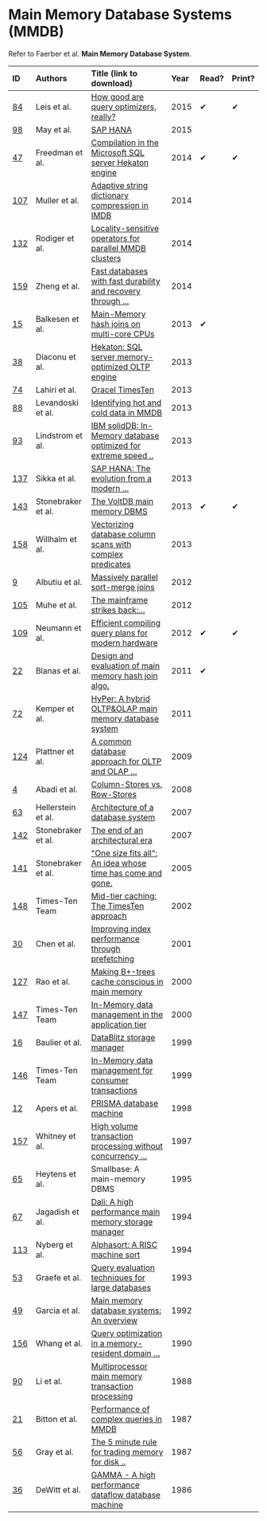 # Main Memory Database Systems (MMDB)

Refer to Faerber et al. **Main Memory Database System**.

| ID           | Authors             | Title (link to download)                                                               | Year | Read?   | Print?  |
| :----------- | :------------------ | :--------------------------------------------------------------------------------------|:---- | :------ | :------ |
| [84](#p84)   | Leis        et al.  | [How good are query optimizers, really?](http://bit.ly/2vQjEE4)                        | 2015 | &#10004;| &#10004;|
| [98](#p98)   | May         et al.  | [SAP HANA](http://bit.ly/2fTrPeZ)                                                      | 2015 |         |         |
| [47](#p47)   | Freedman    et al.  | [Compilation in the Microsoft SQL server Hekaton engine](http://bit.ly/2woScQh)        | 2014 | &#10004;| &#10004;|
| [107](#p107) | Muller      et al.  | [Adaptive string dictionary compression in IMDB](http://bit.ly/2whBROe)                | 2014 |         |         |
| [132](#p132) | Rodiger     et al.  | [Locality-sensitive operators for parallel MMDB clusters](http://bit.ly/2whEtLH)       | 2014 |         |         |
| [159](#p159) | Zheng       et al.  | [Fast databases with fast durability and recovery through ...](http://bit.ly/2waqebi)  | 2014 |         |         |
| [15](#p15)   | Balkesen    et al.  | [Main-Memory hash joins on multi-core CPUs](http://bit.ly/2v8sb3k)                     | 2013 | &#10004;|         |
| [38](#p38)   | Diaconu     et al.  | [Hekaton: SQL server memory-optimized OLTP engine](http://bit.ly/2idZKjm)              | 2013 |         |         |
| [74](#p74)   | Lahiri      et al.  | [Oracel TimesTen](http://bit.ly/2w9HFsD)                                               | 2013 |         |         |
| [88](#p88)   | Levandoski  et al.  | [Identifying hot and cold data in MMDB](http://bit.ly/2v8ICfX)                         | 2013 |         |         |
| [93](#p93)   | Lindstrom   et al.  | [IBM solidDB: In-Memory database optimized for extreme speed ..](http://bit.ly/2xbUuiG)| 2013 |         |         |
| [137](#p137) | Sikka       et al.  | [SAP HANA: The evolution from a modern ... ](http://bit.ly/2iepaNK)                    | 2013 |         |         |
| [143](#p143) | Stonebraker et al.  | [The VoltDB main memory DBMS](http://bit.ly/2uPFquD)                                   | 2013 | &#10004;| &#10004;|
| [158](#p158) | Willhalm    et al.  | [Vectorizing database column scans with complex predicates](http://bit.ly/2vQnWvv)     | 2013 |         |         |
| [9](#p9)     | Albutiu     et al.  | [Massively parallel sort-merge joins](http://bit.ly/2uMF5J3)                           | 2012 |         |         |
| [105](#p105) | Muhe        et al.  | [The mainframe strikes back:...](http://bit.ly/2wYqoAf)                                | 2012 |         |         |
| [109](#p109) | Neumann     et al.  | [Efficient compiling query plans for modern hardware](http://bit.ly/2vHb1gK)           | 2012 | &#10004;| &#10004;|
| [22](#p22)   | Blanas      et al.  | [Design and evaluation of main memory hash join algo.](http://bit.ly/2w9C3ON)          | 2011 | &#10004;|         |
| [72](#p72)   | Kemper      et al.  | [HyPer: A hybrid OLTP&OLAP main memory database system](http://bit.ly/2vQgssl)         | 2011 |         |         |
| [124](#p124) | Plattner    et al.  | [A common database approach for OLTP and OLAP ...](http://bit.ly/2fSLEDj)              | 2009 |         |         |
| [4](#p4)     | Abadi       et al.  | [Column-Stores vs. Row-Stores](http://bit.ly/2wjQKPf)                                  | 2008 |         |         |
| [63](#p63)   | Hellerstein et al.  | [Architecture of a database system](http://bit.ly/2vQyYRg)                             | 2007 |         |         |
| [142](#p142) | Stonebraker et al.  | [The end of an architectural era](http://bit.ly/2v8U1fM)                               | 2007 |         |         |
| [141](#p141) | Stonebraker et al.  | ["One size fits all": An idea whose time has come and gone.](http://bit.ly/2vQ7nj3)    | 2005 |         |         |
| [148](#p148) | Times-Ten Team      | [Mid-tier caching: The TimesTen approach](http://bit.ly/2vLfGhG)                       | 2002 |         |         |
| [30](#p30)   | Chen        et al.  | [Improving index performance through prefetching](http://bit.ly/2fRXqxJ)               | 2001 |         |         |
| [127](#p127) | Rao         et al.  | [Making B+-trees cache conscious in main memory](http://bit.ly/2wp7BQI)                | 2000 |         |         |
| [147](#p147) | Times-Ten Team      | [In-Memory data management in the application tier](http://bit.ly/2v8DHfg)             | 2000 |         |         |
| [16](#p16)   | Baulier     et al.  | [DataBlitz storage manager](http://bit.ly/2v8zZCi)                                     | 1999 |         |         |
| [146](#p146) | Times-Ten Team      | [In-Memory data management for consumer transactions](http://bit.ly/2xc5cFY)           | 1999 |         |         |
| [12](#p12)   | Apers       et al.  | [PRISMA database machine](http://bit.ly/2woDzMW)                                       | 1998 |         |         |
| [157](#p157) | Whitney     et al.  | [High volume transaction processing without concurrency ... ](http://bit.ly/2wYhEdf)   | 1997 |         |         | 
| [65](#p65)   | Heytens     et al.  | Smallbase: A main-memory DBMS                                                          | 1995 |         |         |
| [67](#p67)   | Jagadish    et al.  | [Dali: A high performance main memory storage manager](http://bit.ly/2vQi6Kg)          | 1994 |         |         |
| [113](#p113) | Nyberg      et al.  | [Alphasort: A RISC machine sort](http://bit.ly/2xbFH7P)                                | 1994 |         |         |
| [53](#p53)   | Graefe      et al.  | [Query evaluation techniques for large databases](http://bit.ly/2v8Pc67)               | 1993 |         |         |
| [49](#p49)   | Garcia      et al.  | [Main memory database systems: An overview](http://bit.ly/2uPKHSK)                     | 1992 |         |         |
| [156](#p156) | Whang       et al.  | [Query optimization in a memory-resident domain ...](http://bit.ly/2uPXtRi)            | 1990 |         |         |
| [90](#p90)   | Li          et al.  | [Multiprocessor main memory transaction processing](http://bit.ly/2wpfVzT)             | 1988 |         |         |
| [21](#p21)   | Bitton      et al.  | [Performance of complex queries in MMDB](http://bit.ly/2v8M1vd)                        | 1987 |         |         |
| [56](#p56)   | Gray        et al.  | [The 5 minute rule for trading memory for disk ..](http://bit.ly/2wYc0I2)              | 1987 |         |         |
| [36](#p36)   | DeWitt      et al.  | [GAMMA - A high performance dataflow database machine](http://bit.ly/2iclsnK)          | 1986 |         |         |

<!--
## Content of papers

### <p id="p4">P4: Column-Stores vs. Row-Stores: How Different are they really?</p>

### <p id="p47">P47: Compilation in the Microsoft SQL Server Hekaton Engine</p>

This paper introduces a query engine, Hekaton, developed at Microsoft for
improving the throughput of OLTP.  The goal of Hekaton is to achieve 10-100x
speedup.  It compiles T-SQL (an extension of SQL) into C code and later
compiled to machine code using the Microsoft Visual C/C++ compiler.  On the
other hand, it only handles stored procedures with several restrictions (see
section 3.3).

Hekaton has a distinct data structures for compiling SQL.  Thus, the system has
to distinguish Hekaton tables and regular tables, as well as compiled stored
procedures and interpreted stored procedures. It considers optimizing indexes
and reducing unnecessary operations.

After all, Hekaton requires users to decide which tables and stored procedures
to be compiled and injected. Moreover, the generated C code is translated from
an abstract syntax tree directly without using any optimizations (see Figure
1).


### <p id="p84">P84: How good are query optimizers, really?</p>

This paper has the following contributions.

1. Introduce the Join Order Benchmark (JOB);
2. Show that estimates are not always effective;
3. Explore how cardinality estimate impacts the query performance.

There are a couple of views we could summarize.

- The paper cares the join order before generating optimal execution plans (See Figure 1)
- Provide a IMDB (a benchmark which contains a movie database)


### <p id="p143">P143: The VoltDB main memory DBMS</p>

This paper is an introductory article for a new main-memory database, VoltDB.
There is no much technical detail about VoltDB.  Instead, it describes the
overview of the VoltDB and the current development status of the system.

Features of VoltDB

- ModernTP: modern transactional processing
- Complete in-memory operation (no use of virtual memory)
- Cluster based (major LAN)
- Single-thread solution for concurrent transaction control
- High-thoughput in an experiment (The Volter system)

**Suggestions**: It is better if we could find formal technical papers about
VoltDB for further readings.
-->

